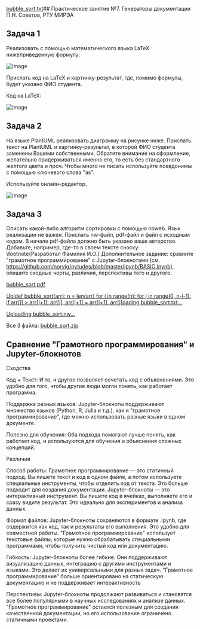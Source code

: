 [bubble_sort.txt](https://github.com/user-attachments/files/18139495/bubble_sort.txt)## Практическое занятие №7. Генераторы документации
П.Н. Советов, РТУ МИРЭА

## Задача 1
Реализовать с помощью математического языка LaTeX нижеприведенную формулу:

![image](https://github.com/user-attachments/assets/322f1fb0-8e33-43bf-a4ff-0d7e5095a00b)


Прислать код на LaTeX и картинку-результат, где, помимо формулы, будет указано ФИО студента.

Код на LaTeX: 

![image](https://github.com/user-attachments/assets/6de5cac7-d81b-4988-ace9-dbd4defb337b)

## Задача 2
На языке PlantUML реализовать диаграмму на рисунке ниже. Прислать текст на PlantUML и картинку-результат, в которой ФИО студента заменены Вашими собственными. Обратите внимание на оформление, желательно придерживаться именно его, то есть без стандартного желтого цвета и проч. Чтобы много не писать используйте псевдонимы с помощью ключевого слова "as".

Используйте онлайн-редактор.

![image](https://github.com/user-attachments/assets/7d4f5adc-1416-47b6-a5e0-22ea8292aabc)

## Задача 3
Описать какой-либо алгоритм сортировки с помощью noweb. Язык реализации не важен. Прислать nw-файл, pdf-файл и файл с исходным кодом. В начале pdf-файла должно быть указано ваше авторство. Добавьте, например, где-то в своем тексте сноску: \footnote{Разработал Фамилия И.О.} Дополнительное задание: сравните "грамотное программирование" с Jupyter-блокнотами (см. https://github.com/norvig/pytudes/blob/master/ipynb/BASIC.ipynb), опишите сходные черты, различия, перспективы того и другого.

[bubble_sort.pdf](https://github.com/user-attachments/files/18139479/bubble_sort.pdf)

[Upldef bubble_sort(arr):
    n = len(arr)
    for i in range(n):
        for j in range(0, n-i-1):
            if arr[j] > arr[j+1]:
                arr[j], arr[j+1] = arr[j+1], arr[j]oading bubble_sort.txt…]()

[Uploading bubble_sort.nw…]()

Все 3 файла: 
[bubble_sort.zip](https://github.com/user-attachments/files/18139498/bubble_sort.zip)


## Сравнение "Грамотного программирования" и Jupyter-блокнотов

Сходства


Код + Текст:
И то, и другое позволяет сочетать код с объяснениями. Это удобно для того, чтобы другие люди могли понять, как работает программа.

Поддержка разных языков:
Jupyter-блокноты поддерживают множество языков (Python, R, Julia и т.д.), как и "грамотное программирование", где можно использовать разные языки в одном документе.

Полезно для обучения:
Оба подхода помогают лучше понять, как работает код, и используются для обучения и объяснения сложных концепций.

Различия


Способ работы:
Грамотное программирование — это статичный подход. Вы пишете текст и код в одном файле, а потом используете специальные инструменты, чтобы отделить код от текста. Это больше подходит для создания документации.
Jupyter-блокноты — это интерактивный инструмент. Вы пишете код в ячейках, выполняете его и сразу видите результат. Это идеально для экспериментов и анализа данных.

Формат файлов:
Jupyter-блокноты сохраняются в формате .ipynb, где содержится как код, так и результаты его выполнения. Это удобно для совместной работы.
"Грамотное программирование" использует текстовые файлы, которые нужно обрабатывать специальными программами, чтобы получить чистый код или документацию.

Гибкость:
Jupyter-блокноты более гибкие. Они поддерживают визуализацию данных, интеграцию с другими инструментами и языками. Это делает их универсальными для разных задач.
"Грамотное программирование" больше ориентировано на статическую документацию и не поддерживает интерактивность


Перспективы:
Jupyter-блокноты продолжают развиваться и становятся все более популярными в научных исследованиях и анализе данных.
"Грамотное программирование" остается полезным для создания качественной документации, но его использование ограничено статичными проектами.
